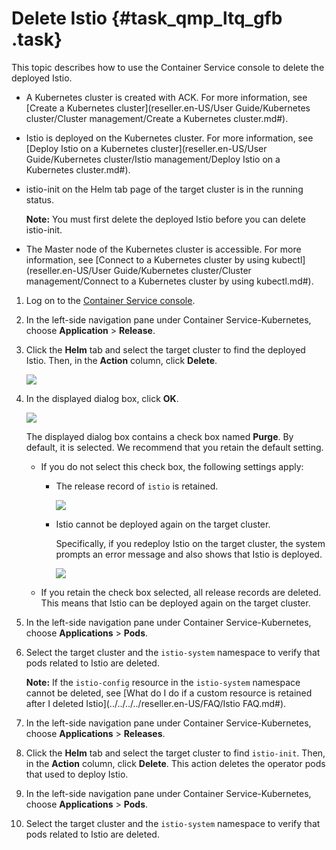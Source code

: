 # Delete Istio {#task_qmp_ltq_gfb .task}

This topic describes how to use the Container Service console to delete the deployed Istio.

-   A Kubernetes cluster is created with ACK. For more information, see [Create a Kubernetes cluster](reseller.en-US/User Guide/Kubernetes cluster/Cluster management/Create a Kubernetes cluster.md#).
-   Istio is deployed on the Kubernetes cluster. For more information, see [Deploy Istio on a Kubernetes cluster](reseller.en-US/User Guide/Kubernetes cluster/Istio management/Deploy Istio on a Kubernetes cluster.md#).
-   istio-init on the Helm tab page of the target cluster is in the running status.

    **Note:** You must first delete the deployed Istio before you can delete istio-init.

-   The Master node of the Kubernetes cluster is accessible. For more information, see [Connect to a Kubernetes cluster by using kubectl](reseller.en-US/User Guide/Kubernetes cluster/Cluster management/Connect to a Kubernetes cluster by using kubectl.md#).

1.  Log on to the [Container Service console](https://partners-intl.console.aliyun.com/#/cs).
2.  In the left-side navigation pane under Container Service-Kubernetes, choose **Application** \> **Release**.
3.  Click the **Helm** tab and select the target cluster to find the deployed Istio. Then, in the **Action** column, click **Delete**. 

    ![](http://static-aliyun-doc.oss-cn-hangzhou.aliyuncs.com/assets/img/21820/156393058612751_en-US.png)

4.  In the displayed dialog box, click **OK**. 

    ![](http://static-aliyun-doc.oss-cn-hangzhou.aliyuncs.com/assets/img/21820/156393058612752_en-US.png)

    The displayed dialog box contains a check box named **Purge**. By default, it is selected. We recommend that you retain the default setting.

    -   If you do not select this check box, the following settings apply:
        -   The release record of `istio` is retained.

            ![](http://static-aliyun-doc.oss-cn-hangzhou.aliyuncs.com/assets/img/21820/156393058612783_en-US.png)

        -   Istio cannot be deployed again on the target cluster.

            Specifically, if you redeploy Istio on the target cluster, the system prompts an error message and also shows that Istio is deployed.

            ![](http://static-aliyun-doc.oss-cn-hangzhou.aliyuncs.com/assets/img/21820/156393058612784_en-US.png)

    -   If you retain the check box selected, all release records are deleted. This means that Istio can be deployed again on the target cluster.
5.  In the left-side navigation pane under Container Service-Kubernetes, choose **Applications** \> **Pods**.
6.  Select the target cluster and the `istio-system` namespace to verify that pods related to Istio are deleted. 

    **Note:** If the `istio-config` resource in the `istio-system` namespace cannot be deleted, see [What do I do if a custom resource is retained after I deleted Istio](../../../../reseller.en-US/FAQ/Istio FAQ.md#).

7.  In the left-side navigation pane under Container Service-Kubernetes, choose **Applications** \> **Releases**.
8.  Click the **Helm** tab and select the target cluster to find `istio-init`. Then, in the **Action** column, click **Delete**. This action deletes the operator pods that used to deploy Istio.

1.  In the left-side navigation pane under Container Service-Kubernetes, choose **Applications** \> **Pods**.
2.  Select the target cluster and the `istio-system` namespace to verify that pods related to Istio are deleted.

